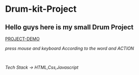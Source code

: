 # Drum-kit-Project
<H2>Hello guys here is my small Drum Project</H2>

<a href="http://127.0.0.1:5500/web%20code/folder2/index.html">PROJECT-DEMO</a>
<p><em>press mouse and keyboard According to the word and ACTION</em></p>
<br/>
<p><em>Tech Stack ->  HTML,Css,Javascript</em></p>
                                                

